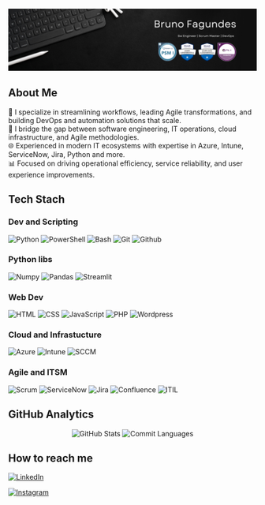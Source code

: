 ![Cover Image](cover.png)

## About Me
🚀 I specialize in streamlining workflows, leading Agile transformations, and building DevOps and automation solutions that scale.  
🧠 I bridge the gap between software engineering, IT operations, cloud infrastructure, and Agile methodologies.  
🌐 Experienced in modern IT ecosystems with expertise in Azure, Intune, ServiceNow, Jira, Python and more.  
📊 Focused on driving operational efficiency, service reliability, and user experience improvements.  

## Tech Stach
### Dev and Scripting
![Python](https://img.shields.io/badge/Python-3776AB.svg?style=for-the-badge&logo=Python&logoColor=white)
![PowerShell](https://img.shields.io/badge/PowerShell-5391FE?style=for-the-badge&logo=powershell&logoColor=white)
![Bash](https://img.shields.io/badge/GNU%20Bash-4EAA25.svg?style=for-the-badge&logo=GNU-Bash&logoColor=white)
![Git](https://img.shields.io/badge/Git-F05032.svg?style=for-the-badge&logo=Git&logoColor=white)
![Github](https://img.shields.io/badge/GitHub-181717.svg?style=for-the-badge&logo=GitHub&logoColor=white)

### Python libs
![Numpy](https://img.shields.io/badge/NumPy-013243.svg?style=for-the-badge&logo=NumPy&logoColor=white)
![Pandas](https://img.shields.io/badge/pandas-150458.svg?style=for-the-badge&logo=pandas&logoColor=white)
![Streamlit](https://img.shields.io/badge/Streamlit-FF4B4B.svg?style=for-the-badge&logo=Streamlit&logoColor=white)

### Web Dev
![HTML](https://img.shields.io/badge/HTML5-E34F26.svg?style=for-the-badge&logo=HTML5&logoColor=white)
![CSS](https://img.shields.io/badge/CSS-663399.svg?style=for-the-badge&logo=CSS&logoColor=white)
![JavaScript](https://img.shields.io/badge/JavaScript-F7DF1E.svg?style=for-the-badge&logo=JavaScript&logoColor=black)
![PHP](https://img.shields.io/badge/PHP-777BB4.svg?style=for-the-badge&logo=PHP&logoColor=white)
![Wordpress](https://img.shields.io/badge/WordPress-21759B.svg?style=for-the-badge&logo=WordPress&logoColor=white)

### Cloud and Infrastucture
![Azure](https://img.shields.io/badge/Azure-0089D6?style=for-the-badge&logo=microsoftazure&logoColor=white)
![Intune](https://img.shields.io/badge/Intune-0078D4?style=for-the-badge&logo=microsoft&logoColor=white)
![SCCM](https://img.shields.io/badge/SCCM-0078D4?style=for-the-badge&logo=microsoft&logoColor=white)

### Agile and ITSM
![Scrum](https://img.shields.io/badge/Scrum-6DB33F?style=for-the-badge&logo=scrumalliance&logoColor=white)
![ServiceNow](https://img.shields.io/badge/ServiceNow-1C2D3F?style=for-the-badge&logo=servicenow&logoColor=white)
![Jira](https://img.shields.io/badge/Jira-0052CC?style=for-the-badge&logo=jira&logoColor=white)
![Confluence](https://img.shields.io/badge/Confluence-172B4D?style=for-the-badge&logo=confluence&logoColor=white)
![ITIL](https://img.shields.io/badge/ITIL-652C91?style=for-the-badge&logoColor=white)

## GitHub Analytics
<p align="center">
  <img src="https://github-readme-stats.vercel.app/api?username=bfagundes&show_icons=true&theme=dark" alt="GitHub Stats" style="vertical-align: top;" />
  <img src="https://github-readme-stats.vercel.app/api/top-langs/?username=bfagundes&layout=compact&theme=dark" alt="Commit Languages" style="vertical-align: top;" />
</p>

## How to reach me
[![LinkedIn](https://img.shields.io/badge/LinkedIn-Connect-blue?style=for-the-badge&logo=linkedin)](https://www.linkedin.com/in/bfagundes/)

[![Instagram](https://img.shields.io/badge/Instagram-Follow-E4405F?style=for-the-badge&logo=instagram&logoColor=white)](https://www.instagram.com/bfagundes/)
